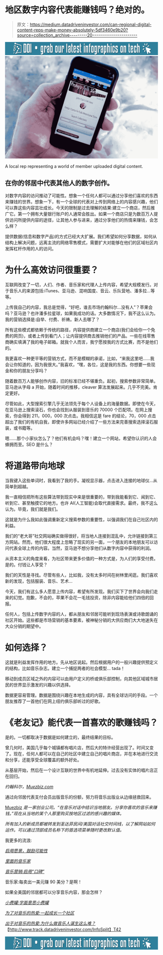 # 地区数字内容代表能赚钱吗？绝对的。

> 原文：<https://medium.datadriveninvestor.com/can-regional-digital-content-reps-make-money-absolutely-5df3460e9b20?source=collection_archive---------20----------------------->

[![](img/ade85f241622480e95b5c6ff5f36ca64.png)](http://www.track.datadriveninvestor.com/InfoSplit)![](img/e7168a0995ad1e115a3630e4326b8bad.png)

A local rep representing a world of member uploaded digital content.

## 在你的邻居中代表其他人的数字创作。

对数字内容的访问推动了可能性。想象一个任何人都可以通过分享他们喜欢的东西来赚钱的世界。想象一下，有一个全球的代表对上传到网络上的内容感兴趣，他们可以靠这些内容茁壮成长。今天的限制是过去理解的结果:建立一个商店，然后推广它。第一个拥有大量银行账户的人通常会胜出。如果一个商店只是为数百万人提供访问所提供内容的途径，让其他人参与进来，通过分享他们的热情来赚钱，会怎么样？

提供数据(信息和数字产品)的方式已经大大扩展。我们希望如何分享数据，如何从结构上解决问题，远离主流的网络零售模式，需要扩大对能够在他们的区域社区内发挥杠杆作用的人的访问。

# 为什么高效访问很重要？

互联网改变了一切，人们、作者、音乐家和代理人上传内容，希望大规模发行。对于音乐人的来源包括:iTunes、亚马逊、混响国度、音云、乐队营地、潘多拉…等等。

上传我自己的内容，我总是觉得，“好吧，谁去市场约翰科尔…没有人”？苹果会吗？亚马逊？也许潘多拉星球，如果我成功的话。大多数情况下，我不这么认为。我的营销选择是:自举、付费、祈祷。新人去哪了？

所有这些模式都依赖于传统的路径，内容提供商建立一个商店(我们会给你一个免费的网页)，或者上传到看门人；让内容提供商去推销他们的产品。一些在线零售商确实填满了我的电子邮箱。就我个人而言，我宁愿按我的方式比赛，而不是他们的。

我更喜欢一种更平等的营销方式，而不是模糊的承诺，比如，“来我这里吧……我会让你知道的，因为我很大。”我喜欢，“嘿，各位，这是我的东西。你想要一些现金和你的朋友分享吗？

随着数百万人能够创作内容，旧的标准已经不堪重负。起初，搜索参数非常简单。亚马逊从字母 a 开始，随着时间的推移，cleaver 算法发展起来。几乎不完美。肯定更好。

尽管如此，大型搜索引擎几乎无法领先于每个人设备上的海量数据。即使在今天，在亚马逊上搜索滚石，你也会找到从服装到音乐的 70000 个匹配项。在网上搜索，你会得到 211，000，000 次点击。我相信这是 fare 的结论，70，000 点击超出了我们的有机自我，即使许多网站已经介绍了一些方法来完善搜索选择滚石服装，或书籍等。

嗯……那个小家伙怎么了？他们有机会吗？嘿！建立一个网站，希望你认识的人会蜂拥而至。SEO 是什么？

# 将道路带向地球

当我键入这些单词时，我看到了我的手。凝视显示器，点击进入连接的地球仪…从简单到超越。

我一直相信把所有这些算法带到现实中来是很重要的，带到我能看到它、闻到它、听到它、甚至触摸它的地方。也许 AI(人工智能)会取代直接需求。最终，我不这么认为。毕竟，我们就是我们。

这就是为什么我如此强调重新定义搜索参数的重要性，以强调我们在自己社区内的利益。

我们的“老大哥”社交网站确实做得很好，将当地人连接到混乱中，允许链接到第三方网站。然而，他们很大程度上忽略了现实的另一面，一个朋友的本地朋友可以访问代表全球上传的内容。当然，亚马逊不想分享他们从数字内容中获得的利润。

从资本主义的角度来看，为社区带来更多价值的一种方式是，为人们的享受付费。是的。付钱让人享受？

我们的天性是寻找。尽管有些人，比如我，没有太多时间在树林里闲逛。我们喜欢新的发现，包括服装、音乐、艺术…

今天，我们有这么多人愿意上传内容，希望有所发现。我们买下了世界会向我们走来的幻觉。抱歉，不会的，苹果不会花一毛钱投资，除非内容能给他们四倍的回报。

任何人，包括上传数字内容的人，都从朋友和邻居可能听到现场表演或诗歌朗诵的社区开始。这些都是市场营销的基本要素，被神秘分销的大供应商们大大地迷失在大众分销的期望中。

# 如何选择？

这就是利益发挥作用的地方。先从地区说起。然后根据用户的一般兴趣提供预定义的结构，比如音乐杂志。建立一个捕捉两者的社会模型… tada！

移动到成员区域之外的内容可以由用户定义的桥或俱乐部控制，向其他区域城市居民的世界显示激发的兴趣以供选择。

数据更容易管理。数据是围绕兴趣在本地生成的内容，具有全球访问的手段。一个朋友推荐了一首他们在网上纽约俱乐部听过的好歌。

# 《老友记》能代表一首喜欢的歌赚钱吗？

是的。一切都取决于数据是如何建立的，最终结果的目标。

曾几何时，美国几乎每个城镇都有唱片店，然后大的特许经营出现了。时间又变了。现在，任何人都可以在自己的社区中建立自己的唱片商店，并在本地进行交流和分享，还能享受全球覆盖的额外好处。

从基层开始，然后在一个设计互联的世界中有机地延伸。过去没有实体的唱片店正在回归。

*约翰科尔，*[*Muezbiz.com*](http://muezbiz.com/)

通过向邻居代表支付会员出版音乐的份额，努力将音乐出版业从边缘拯救回来。

[Muezbiz](https://www.muezbiz.com) *是一家创业公司。“在音乐对话中结识当地朋友。分享你喜欢的音乐来赚钱。”现在从当地的某个人那里购买按地区过滤的感兴趣的媒体。*

*所有加入的新成员都被转发到圣达菲民间/美国对话社交时间线，以了解网站如何运作。可以通过顶部成员名称下的首选项菜单随时更改默认值。*

我更多的流浪:

[*启用愿景，鼓励可能性*](https://medium.com/datadriveninvestor/enabling-visions-encouraging-possibility-2171356fd2d7)

[*里面的音乐家*](https://medium.com/@john_cole/the-musician-inside-f7d221fdbff0)

[*音乐营销:启用“口碑”*](https://medium.com/@john_cole/music-marketing-enabling-word-of-mouth-7f3451c845da)

音乐家:每卖出一美元赚 90 美分？是啊！

如果全美国的邻居都可以分享音乐内容，那会怎样？

[*小费罐:字面意思小费罐*](https://medium.com/@john_cole/the-tip-jar-literally-the-tip-jar-fc13c8757a89)

[*为了对音乐的热爱:一起成长一个社区*](https://medium.com/@john_cole/for-the-love-of-music-growing-a-community-together-b4773e33bc43)

[*出于对音乐的热爱:为什么做音乐人谋生这么难？*](https://medium.com/@john_cole/for-the-love-of-music-why-is-it-so-hard-to-make-a-living-being-a-musician-4a7af7fcd07)【http://www.track.datadriveninvestor.com/InfoSplit】T42

[![](img/ade85f241622480e95b5c6ff5f36ca64.png)](http://www.track.datadriveninvestor.com/InfoSplit)
